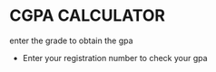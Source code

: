# CGPA CALCULATOR
enter the grade to obtain the gpa
* Enter your registration number to check your gpa
